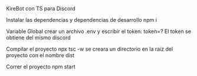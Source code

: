 KireBot con TS para Discord

Instalar las dependencias y dependencias de desarrollo
npm i

Variable Global
crear un archivo .env y escribir el token: token=?
El token se obtiene del mismo discord

Compilar el proyecto
npx tsc -w
se creara un directorio en la raiz del proyecto con el nombre dist

Correr el proyecto
npm start